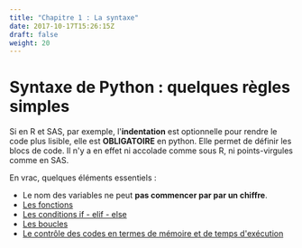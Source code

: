 ```yaml
---
title: "Chapitre 1 : La syntaxe"
date: 2017-10-17T15:26:15Z
draft: false
weight: 20
---
```


# Syntaxe de Python : quelques règles simples

Si en R et SAS, par exemple, l'**indentation** est optionnelle pour rendre le code plus lisible, elle est **OBLIGATOIRE** en python. Elle permet de définir les blocs de code. Il n'y a en effet ni accolade comme sous R, ni points-virgules comme en SAS.

En vrac, quelques éléments essentiels :

* Le nom des variables ne peut **pas commencer par par un chiffre**.
* [Les fonctions](./1-fonctions)
* [Les conditions if - elif - else](./2-ifthenelse)
* [Les boucles](./3-boucles)
* [Le contrôle des codes en termes de mémoire et de temps d'exécution](./4-occupationmémoire)
